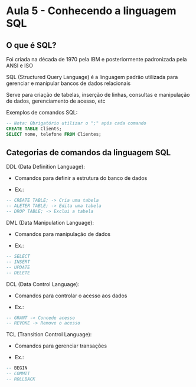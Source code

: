 # Aula 5 - Conhecendo a linguagem SQL

## O que é SQL?
Foi criada na década de 1970 pela IBM e posteriormente padronizada pela ANSI e ISO

SQL (Structured Query Language) é a linguagem padrão utilizada para gerenciar e manipular bancos de dados relacionais

Serve para criação de tabelas, inserção de linhas, consultas e manipulação de dados, gerenciamento de acesso, etc

Exemplos de comandos SQL:
```sql
-- Nota: Obrigatório utilizar o ";" após cada comando
CREATE TABLE Clients;
SELECT nome, telefone FROM Clientes;
```

## Categorias de comandos da linguagem SQL
DDL (Data Definition Language):
- Comandos para definir a estrutura do banco de dados

- Ex.:
```sql
-- CREATE TABLE; -> Cria uma tabela
-- ALETER TABLE; -> Edita uma tabela
-- DROP TABLE; -> Exclui a tabela
```

DML (Data Manipulation Language):
- Comandos para manipulação de dados

- Ex.:
```sql
-- SELECT
-- INSERT
-- UPDATE
-- DELETE
```

DCL (Data Control Language):
- Comandos para controlar o acesso aos dados

- Ex.:
```sql
-- GRANT -> Concede acesso
-- REVOKE -> Remove o acesso
```

TCL (Transition Control Language):
- Comandos para gerenciar transações

- Ex.:
```sql
-- BEGIN
-- COMMIT
-- ROLLBACK
```